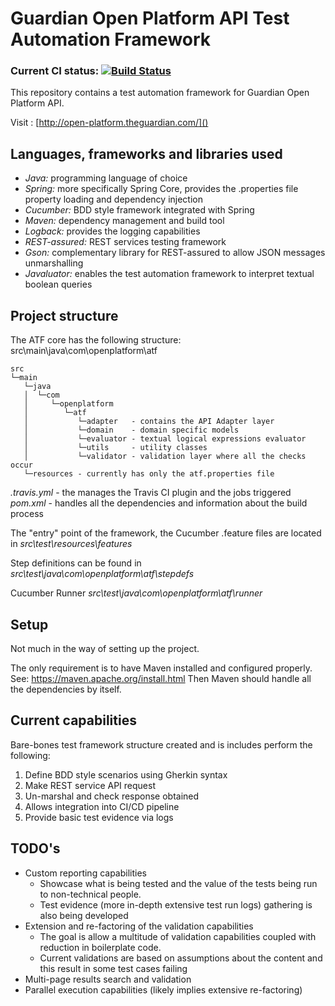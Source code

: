 # Guardian Open Platform API Test Automation Framework

### Current CI status: [![Build Status](https://travis-ci.org/ciprianivanov/guardian-open-platform-api-test.svg?branch=master)](https://travis-ci.org/ciprianivanov/guardian-open-platform-api-test)

This repository contains a test automation framework for Guardian Open Platform API.

Visit : [http://open-platform.theguardian.com/]()

## Languages, frameworks and libraries used

* *Java:* programming language of choice
* *Spring:* more specifically Spring Core, provides the .properties file property loading and dependency injection
* *Cucumber:* BDD style framework integrated with Spring
* *Maven:* dependency management and build tool
* *Logback:* provides the logging capabilities
* *REST-assured:* REST services testing framework
* *Gson:* complementary library for REST-assured to allow JSON messages unmarshalling
* *Javaluator:* enables the test automation framework to interpret textual boolean queries

## Project structure

The ATF core has the following structure:
src\main\java\com\openplatform\atf
```
src
└─main
   └─java
   │  └─com
   │     └─openplatform
   │        └─atf
   │           └─adapter   - contains the API Adapter layer
   │           └─domain    - domain specific models
   │           └─evaluator - textual logical expressions evaluator
   │           └─utils     - utility classes
   │           └─validator - validation layer where all the checks occur
   └─resources - currently has only the atf.properties file
```
*.travis.yml* - the manages the Travis CI plugin and the jobs triggered
*pom.xml* - handles all the dependencies and information about the build process

The "entry" point of the framework, the Cucumber .feature files are located in
*src\test\resources\features*

Step definitions can be found in *src\test\java\com\openplatform\atf\stepdefs*

Cucumber Runner *src\test\java\com\openplatform\atf\runner*

## Setup

Not much in the way of setting up the project.

The only requirement is to have Maven installed and configured properly. See: https://maven.apache.org/install.html
Then Maven should handle all the dependencies by itself.

## Current capabilities

Bare-bones test framework structure created and is includes perform the following:

1. Define BDD style scenarios using Gherkin syntax
2. Make REST service API request
3. Un-marshal and check response obtained
4. Allows integration into CI/CD pipeline
4. Provide basic test evidence via logs

## TODO's

* Custom reporting capabilities
    * Showcase what is being tested and the value of the tests being run to non-technical people.
    * Test evidence (more in-depth extensive test run logs) gathering is also being developed
* Extension and re-factoring of the validation capabilities
    * The goal is allow a multitude of validation capabilities coupled with reduction in boilerplate code.
    * Current validations are based on assumptions about the content and this result in some test cases failing
* Multi-page results search and validation
* Parallel execution capabilities (likely implies extensive re-factoring)

